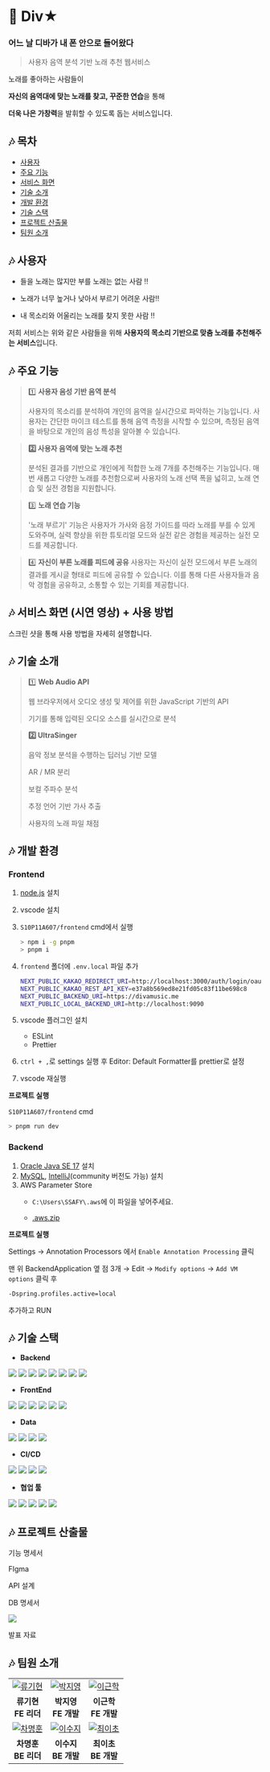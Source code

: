# **🎤 Div★**

### **어느 날 디바가 내 폰 안으로 들어왔다**

> 사용자 음역 분석 기반 노래 추천 웹서비스

노래를 좋아하는 사람들이

**자신의 음역대에 맞는 노래를 찾고, 꾸준한 연습**을 통해

**더욱 나은 가창력**을 발휘할 수 있도록 돕는 서비스입니다.


## **🎶** 목차

- [사용자](#🎶-사용자)
- [주요 기능](#🎶-주요-기능)
- [서비스 화면](#🎶-서비스-화면)
- [기술 소개](#🎶-기술-소개)
- [개발 환경](#🎶-개발-환경)
- [기술 스택](#🎶-기술-스택)
- [프로젝트 산출물](#🎶-프로젝트-산출물)
- [팀원 소개](#🎶-팀원-소개)


## **🎶 사용자**

- 들을 노래는 많지만 부를 노래는 없는 사람 ‼️

- 노래가 너무 높거나 낮아서 부르기 어려운 사람‼️

- 내 목소리와 어울리는 노래를 찾지 못한 사람 ‼️

저희 서비스는 위와 같은 사람들을 위해 **사용자의 목소리 기반으로 맞춤 노래를 추천해주는 서비스**입니다.


## **🎶 주요 기능**

> 1️⃣ **사용자 음성 기반 음역 분석**
>
> 사용자의 목소리를 분석하여 개인의 음역을 실시간으로 파악하는 기능입니다. 사용자는 간단한 마이크 테스트를 통해 음역 측정을 시작할 수 있으며, 측정된 음역을 바탕으로 개인의 음성 특성을 알아볼 수 있습니다.


> **2️⃣ 사용자 음역에 맞는 노래 추천**
> 
> 분석된 결과를 기반으로 개인에게 적합한 노래 7개를 추천해주는 기능입니다. 매번 새롭고 다양한 노래를 추천함으로써 사용자의 노래 선택 폭을 넓히고, 노래 연습 및 실전 경험을 지원합니다.

> 3️⃣ **노래 연습 기능**
>
>'노래 부르기' 기능은 사용자가 가사와 음정 가이드를 따라 노래를 부를 수 있게 도와주며, 실력 향상을 위한 튜토리얼 모드와 실전 같은 경험을 제공하는 실전 모드를 제공합니다.

> 4️⃣ **자신이 부른 노래를 피드에 공유**
> 사용자는 자신이 실전 모드에서 부른 노래의 결과를 게시글 형태로 피드에 공유할 수 있습니다. 이를 통해 다른 사용자들과 음악 경험을 공유하고, 소통할 수 있는 기회를 제공합니다. 


## **🎶 서비스 화면 (시연 영상) +** 사용 방법



스크린 샷을 통해 사용 방법을 자세히 설명합니다.

## **🎶 기술 소개**

> 1️⃣ **Web Audio API**
> 
> 웹 브라우저에서 오디오 생성 및 제어를 위한 JavaScript 기반의 API
> 
> 기기를 통해 입력된 오디오 소스를 실시간으로 분석

> **2️⃣ UltraSinger**
> 
> 음악 정보 분석을 수행하는 딥러닝 기반 모델
> 
> AR / MR 분리
> 
> 보컬 주파수 분석
> 
> 추정 언어 기반 가사 추출
> 
> 사용자의 노래 파일 채점


## **🎶** 개발 환경

### **Frontend**

1. [node.js](https://nodejs.org/dist/v20.11.0/node-v20.11.0-x64.msi) 설치
2. vscode 설치
3. `S10P11A607/frontend` cmd에서 실행
    
    ```bash
    > npm i -g pnpm
    > pnpm i
    ```
    
4. `frontend` 폴더에 `.env.local` 파일 추가
    
    ```bash
    NEXT_PUBLIC_KAKAO_REDIRECT_URI=http://localhost:3000/auth/login/oauth2/code/kakao
    NEXT_PUBLIC_KAKAO_REST_API_KEY=e37a8b569ed8e21fd05c83f11be698c8
    NEXT_PUBLIC_BACKEND_URI=https://divamusic.me
    NEXT_PUBLIC_LOCAL_BACKEND_URI=http://localhost:9090
    ```
    
5. vscode 플러그인 설치
    - ESLint
    - Prettier
6. `ctrl + ,`로 settings 실행 후 Editor: Default Formatter를 prettier로 설정
7. vscode 재실행

**프로젝트 실행**

`S10P11A607/frontend` cmd

```bash
> pnpm run dev
```

### **Backend**

1. [Oracle Java SE 17](https://download.oracle.com/java/17/archive/jdk-17.0.9_windows-x64_bin.exe) 설치
2. [MySQL](https://downloads.mysql.com/archives/get/p/25/file/mysql-installer-community-8.0.34.0.msi), [IntelliJ](https://www.jetbrains.com/ko-kr/idea/download/?section=windows)(community 버전도 가능) 설치
3. AWS Parameter Store
    - `C:\Users\SSAFY\.aws`에 이 파일을 넣어주세요.
        
    - [.aws.zip](https://prod-files-secure.s3.us-west-2.amazonaws.com/7c627ca3-6c47-48ff-b3f2-5d897f6a09ae/020c3210-7aa9-49d4-ba8d-29d98fb8db74/.aws.zip)

**프로젝트 실행**

Settings → Annotation Processors 에서 `Enable Annotation Processing` 클릭

맨 위 BackendApplication 옆 점 3개 → Edit → `Modify options` → `Add VM options` 클릭 후

```bash
-Dspring.profiles.active=local
```

추가하고 RUN


## **🎶 기술 스택**
- **Backend**
<img src="https://img.shields.io/badge/java-007396?style=for-the-badge&logo=java&logoColor=white">
<img src="https://img.shields.io/badge/springboot-6DB33F?style=for-the-badge&logo=springboot&logoColor=white">
<img src="https://img.shields.io/badge/springsecurity-6DB33F?style=for-the-badge&logo=springsecurity&logoColor=white">
<img src="https://img.shields.io/badge/jpa-6DB33F?style=for-the-badge&logo=jpa&logoColor=white">
<img src="https://img.shields.io/badge/QueryDSL-6DB33F?style=for-the-badge&logo=QueryDSL&logoColor=white">
<img src="https://img.shields.io/badge/gradle-02303A?style=for-the-badge&logo=gradle&logoColor=white">
<img src="https://img.shields.io/badge/django-092E20?style=for-the-badge&logo=django&logoColor=white">
<img src="https://img.shields.io/badge/mysql-4479A1?style=for-the-badge&logo=mysql&logoColor=white">

- **FrontEnd**
<img src="https://img.shields.io/badge/react-61DAFB?style=for-the-badge&logo=react&logoColor=black">
<img src="https://img.shields.io/badge/node.js-339933?style=for-the-badge&logo=Node.js&logoColor=white">
<img src="https://img.shields.io/badge/typescript-3178C6?style=for-the-badge&logo=로고.js&logoColor=white">
<img src="https://img.shields.io/badge/pnpm-F69220?style=for-the-badge&logo=pnpm&logoColor=white">
<img src="https://img.shields.io/badge/next.js-000000?style=for-the-badge&logo=nextdotjs.js&logoColor=white">
<img src="https://img.shields.io/badge/Jotai-000000?style=for-the-badge&logo=Jotai.js&logoColor=white">

- **Data**
<img src="https://img.shields.io/badge/tensorflow-FF6F00?style=for-the-badge&logo=tensorflow&logoColor=white">
<img src="https://img.shields.io/badge/pytorch-EE4C2C?style=for-the-badge&logo=pytorch&logoColor=white">
<img src="https://img.shields.io/badge/librosa-61DAFB?style=for-the-badge&logo=librosa&logoColor=black">
<img src="https://img.shields.io/badge/WhisperX by OpenAI-61DAFB?style=for-the-badge&logo=WhisperX by OpenAI&logoColor=black">

- **CI/CD**
<img src="https://img.shields.io/badge/amazonec2-FF9900?style=for-the-badge&logo=amazonec2&logoColor=white">
<img src="https://img.shields.io/badge/jenkins-D24939?style=for-the-badge&logo=jenkins&logoColor=white">
<img src="https://img.shields.io/badge/docker-2496ED?style=for-the-badge&logo=docker&logoColor=white">
<img src="https://img.shields.io/badge/nginx-009639?style=for-the-badge&logo=nginx&logoColor=white">

- **협업 툴**
<img src="https://img.shields.io/badge/gitlab-FC6D26?style=for-the-badge&logo=gitlab&logoColor=white">
<img src="https://img.shields.io/badge/jira-0052CC?style=for-the-badge&logo=jira&logoColor=white">
<img src="https://img.shields.io/badge/mattermost-0058CC?style=for-the-badge&logo=mattermost&logoColor=white">
<img src="https://img.shields.io/badge/notion-000000?style=for-the-badge&logo=notion&logoColor=white">
<img src="https://img.shields.io/badge/figma-F24E1E?style=for-the-badge&logo=figma&logoColor=white">

## **🎶 프로젝트 산출물**

기능 명세서

FIgma

API 설계

DB 명세서

<img src="/DIVA_ERD.png">

발표 자료


## **🎶** 팀원 소개

<table>
  <tr>
    <td align="center">
      <a href="https://github.com/meenyweeny">
        <img src="https://github.com/meenyweeny.png" alt="류기현" />
      </a>
    </td>
    <td align="center">
      <a href="https://github.com/yichoya">
        <img src="https://github.com/yichoya.png" alt="박지영" />
      </a>
    </td>
    <td align="center">
      <a href="https://github.com/meenyweeny">
        <img src="https://github.com/meenyweeny.png" alt="이근학" />
      </a>
    </td>
  </tr>
  <tr>
    <td align="center">
      <b>류기현</b><br>
      <b>FE 리더</b>
    </td>
    <td align="center">
      <b>박지영</b><br>
      <b>FE 개발</b>
    </td>
    <td align="center">
      <b>이근학</b><br>
      <b>FE 개발</b>
    </td>
  </tr>
  <tr>
    <td align="center">
      <a href="https://github.com/meenyweeny">
        <img src="https://github.com/meenyweeny.png" alt="차명훈" />
      </a>
    </td>
    <td align="center">
      <a href="https://github.com/yichoya">
        <img src="https://github.com/yichoya.png" alt="이수지" />
      </a>
    </td>
    <td align="center">
      <a href="https://github.com/meenyweeny">
        <img src="https://github.com/meenyweeny.png" alt="최이초" />
      </a>
    </td>
  </tr>
  <tr>
    <td align="center">
      <b>차명훈</b><br>
      <b>BE 리더</b>
    </td>
    <td align="center">
      <b>이수지</b><br>
      <b>BE 개발</b>
    </td>
    <td align="center">
      <b>최이초</b><br>
      <b>BE 개발</b>
    </td>
  </tr>
</table>
